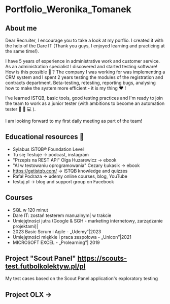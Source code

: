 # Portfolio_Weronika_Tomanek
## About me

Dear Recruiter, I encourage you to take a look at my porflio. I created it with the help of the Dare IT (Thank you guys, I enjoyed learning and practicing at the same time!).

I have 5 years of experience in administrative work and customer service. As an administration specialist I discovered and started testing software! How is this possible 🤔 ? The company I was working for was implementing a CRM system and I spent 2 years testing the modules of the registration and contracts department. Beta-testing, retesting, reporting bugs, analysing how to make the system more efficient - it is my thing ❤️ !

I've learned ISTQB, basic tools, good testing practices and I'm ready to join the team to work as a junior tester (with ambitions to become an automation tester 🧠 📖 💻 ).

I am looking forward to my first daily meeting as part of the team! 

## Educational resources 📖

* Sylabus ISTQB® Foundation Level
* Tu się Testuje -> podcast, instagram
* "Przepis na REST API" Olga Huzarewicz -> ebook
* "AI w testowaniu oprogramowania" Cezary Łukasik -> ebook
* https://getistqb.com/ -> ISTQB knowledge and quizzes
* Rafał Podraza ->  udemy online courses, blog, YouTube
* testuj.pl -> blog and support group on Facebook
  

## Courses 

* SQL w 120 minut
* Dare IT: zostań testerem manualnym| w trakcie
* Umiejętności jutra (Google & SGH - marketing internetowy, zarządzanie projektami)|
* 2023 Basic Scrum i Agile - „Udemy”|2023
* Umiejętności miękkie i praca zespołowa - „Unicon”|2021
* MICROSOFT EXCEL - „Prolearning”| 2019

## Project "Scout Panel" https://scouts-test.futbolkolektyw.pl/pl

My test cases based on the Scout Panel application's exploratory testing


## Project OLX -> 
